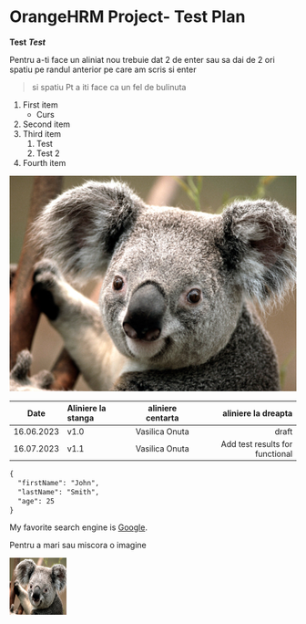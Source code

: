 # OrangeHRM Project- Test Plan 
**Test**
***Test***


Pentru a-ti face un aliniat nou trebuie dat 2 de enter sau sa dai de 2 ori spatiu pe randul anterior pe care am scris si enter
> si spatiu Pt a iti face ca un fel de bulinuta
1. First item
   - Curs
2. Second item
3. Third item
   1. Test
   2. Test 2
4. Fourth item

   
 ![Tux, the Linux mascot](Koala.jpg)


|Date     | Aliniere la stanga | aliniere centarta| aliniere la dreapta
| ---------| :----------- |:------: |-----------------------------------------: |
| 16.06.2023  | v1.0       | Vasilica Onuta | draft
| 16.07.2023  | v1.1       | Vasilica Onuta | Add test results for functional


```
{
  "firstName": "John",
  "lastName": "Smith",
  "age": 25
}
```

My favorite search engine is [Google](https://google.com).

Pentru a mari sau miscora o imagine


<img height="100" src="New folder/Koala.jpg" width="100"/>

